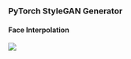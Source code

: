 ### PyTorch StyleGAN Generator

#### Face Interpolation

<img src="https://user-images.githubusercontent.com/16822641/105271326-a722b580-5bda-11eb-9433-7f23c54b9298.png"/>
